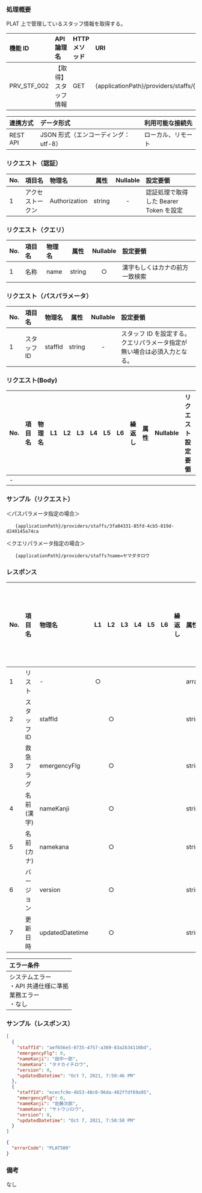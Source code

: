 ### 処理概要

PLAT 上で管理しているスタッフ情報を取得する。

| 機能 ID     | API 論理名    | HTTP メソッド | URI                                          |
| :---------- |:-----------| :------------ | :------------------------------------------- |
| PRV_STF_002 | 【取得】スタッフ情報 | GET           | {applicationPath}/providers/staffs/{staffId} |

| 連携方式 | データ形式                           | 利用可能な接続先   |
| :------- | :----------------------------------- | :----------------- |
| REST API | JSON 形式（エンコーディング：utf-8） | ローカル、リモート |

### リクエスト（認証）

| No. | 項目名           | 物理名        |  属性  | Nullable | 設定要領                               |
| :-- | :--------------- | :------------ | :----: | :------: | :------------------------------------- |
| 1   | アクセストークン | Authorization | string |    -     | 認証処理で取得した Bearer Token を設定|

### リクエスト（クエリ）

| No. | 項目名 | 物理名 |  属性  | Nullable | 設定要領                       |
| :-- | :----- | :----- | :----: | :------: | :----------------------------- |
| 1   | 名称   | name   | string |    ○     | 漢字もしくはカナの前方一致検索 |

### リクエスト（パスパラメータ）

| No. | 項目名      | 物理名  |  属性  | Nullable | 設定要領                                                                 |
| :-- | :---------- | :------ | :----: | :------: | :----------------------------------------------------------------------- |
| 1   | スタッフ ID | staffId | string |    -     | スタッフ ID を設定する。クエリパラメータ指定が無い場合は必須入力となる。 |

### リクエスト(Body)

| No. | 項目名 | 物理名 | L1  | L2  | L3  | L4  | L5  | L6  | 繰返し | 属性 | Nullable | リクエスト設定要領 |
| :-- | :----- | :----- | :-: | :-: | :-: | :-: | :-: | :-: | :----- | :--- | :------- | :----------------- |
| -   |        |        |     |     |     |     |     |     |        |      |          |                    |

### サンプル（リクエスト）

＜パスパラメータ指定の場合＞

```
　　{applicationPath}/providers/staffs/3fa04331-85fd-4cb5-819d-d240145a74ca
```

＜クエリパラメータ指定の場合＞

```
　　{applicationPath}/providers/staffs?name=ヤマダタロウ
```

### レスポンス

| No. | 項目名      | 物理名          | L1  | L2  | L3  | L4  | L5  | L6  | 繰返し | 属性   | Nullable | レスポンス設定要領                                                  |
| :-- | :---------- | :-------------- | :-: | :-: | :-: | :-: | :-: | :-: | :----- | :----- | :------- |:-----------------------------------------------------------|
| 1   | リスト      | -               |  ○  |     |     |     |     |     |        | array  | -        |                                                            |
| 2   | スタッフ ID | staffId         |     |  ○  |     |     |     |     |        | string | -        |                                                            |
| 3   | 救急フラグ  | emergencyFlg    |     |  ○  |     |     |     |     |        | string | -        | [緊急フラグ](../../../../API/API_parameter_definition_table.md) |
| 4   | 名前(漢字)  | nameKanji       |     |  ○  |     |     |     |     |        | string | -        |                                                            |
| 5   | 名前(カナ)  | namekana        |     |  ○  |     |     |     |     |        | string | -        |                                                            |
| 6   | バージョン  | version         |     |  ○  |     |     |     |     |        | string | -        |                                                              |
| 7   | 更新日時    | updatedDatetime |     |  ○  |     |     |     |     |        | string | -        |                                                          |

| エラー条件                                                        |
| :---------------------------------------------------------------- |
| システムエラー<br/>・API 共通仕様に準拠<br/>業務エラー<br/>・なし |

### サンプル（レスポンス）

```json title="正常終了"
[
  {
    "staffId": "aef656e5-0735-4757-a369-83a2b34110bd",
    "emergencyFlg": 0,
    "nameKanji": "田中一郎",
    "nameKana": "タナカイチロウ",
    "version": 0,
    "updatedDatetime": "Oct 7, 2021, 7:50:46 PM"
  },
  {
    "staffId": "ececfc9e-4b53-48c0-96da-482ffdf69a95",
    "emergencyFlg": 0,
    "nameKanji": "佐藤次郎",
    "nameKana": "サトウジロウ",
    "version": 0,
    "updatedDatetime": "Oct 7, 2021, 7:50:50 PM"
  }
]
```

```json title="異常終了"
{
  "errorCode": "PLAT500"
}
```

### 備考

なし
